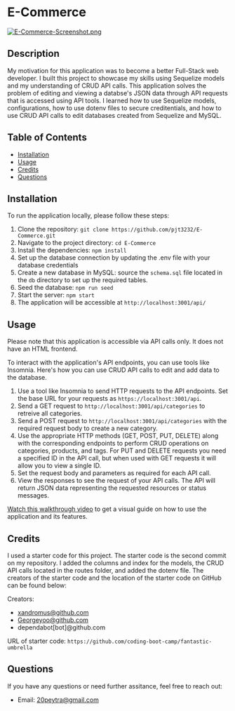 # E-Commerce

[![E-Commerce-Screenshot.png](https://i.postimg.cc/sXWdv6WF/E-Commerce-Screenshot.png)](https://postimg.cc/HcTPNt33)

## Description
My motivation for this application was to become a better Full-Stack web developer. I built this project to showcase my skills using Sequelize models and my understanding of CRUD API calls. This application solves the problem of editing and viewing a databse's JSON data through API requests that is accessed using API tools. I learned how to use Sequelize models, configurations, how to use dotenv files to secure creditentials, and how to use CRUD API calls to edit databases created from Sequelize and MySQL.

## Table of Contents
- [Installation](#installation)
- [Usage](#usage)
- [Credits](#credits)
- [Questions](#questions)

## Installation
To run the application locally, please follow these steps:

1. Clone the repository: `git clone https://github.com/pjt3232/E-Commerce.git`
2. Navigate to the project directory: `cd E-Commerce`
3. Install the dependencies: `npm install`
4. Set up the database connection by updating the .env file with your database credentials
5. Create a new database in MySQL: source the `schema.sql` file located in the `db` directory to set up the required tables.
6. Seed the database: `npm run seed`
7. Start the server: `npm start`
8. The application will be accessible at `http://localhost:3001/api/`

## Usage 
Please note that this application is accessible via API calls only. It does not have an HTML frontend.

To interact with the application's API endpoints, you can use tools like Insomnia. Here's how you can use CRUD API calls to edit and add data to the database.

1. Use a tool like Insomnia to send HTTP requests to the API endpoints. Set the base URL for your requests as `https://localhost:3001/api`.
2. Send a GET request to `http://localhost:3001/api/categories` to retreive all categories.
3. Send a POST request to `http://localhost:3001/api/categories` with the required request body to create a new category.
4. Use the appropriate HTTP methods (GET, POST, PUT, DELETE) along with the corresponding endpoints to perform CRUD operations on categories, products, and tags. For PUT and DELETE requests you need a specified ID in the API call, but when used with GET requests it will allow you to view a single ID.
5. Set the request body and parameters as required for each API call.
6. View the responses to see the request of your API calls. The API will return JSON data representing the requested resources or status messages.

[Watch this walkthrough video](https://drive.google.com/file/d/1tcyhRKt6BwrR8lFt29T3YjTZj8cro7ge/view?usp=sharing) to get a visual guide on how to use the application and its features.

## Credits
I used a starter code for this project. The starter code is the second commit on my repository. I added the columns and index for the models, the CRUD API calls located in the routes folder, and added the dotenv file. The creators of the starter code and the location of the starter code on GitHub can be found below:

Creators: 
- xandromus@github.com
- Georgeyoo@github.com
- dependabot[bot]@github.com

URL of starter code: 
`https://github.com/coding-boot-camp/fantastic-umbrella`

## Questions
If you have any questions or need further assitance, feel free to reach out:

- Email: 20peytra@gmail.com


